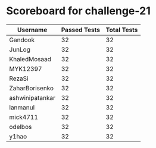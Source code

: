 # Scoreboard for challenge-21
| Username   | Passed Tests | Total Tests |
|------------|--------------|-------------|
| Gandook | 32 | 32 |
| JunLog | 32 | 32 |
| KhaledMosaad | 32 | 32 |
| MYK12397 | 32 | 32 |
| RezaSi | 32 | 32 |
| ZaharBorisenko | 32 | 32 |
| ashwinipatankar | 32 | 32 |
| lanmanul | 32 | 32 |
| mick4711 | 32 | 32 |
| odelbos | 32 | 32 |
| y1hao | 32 | 32 |
